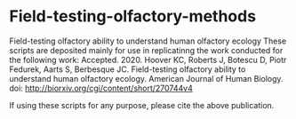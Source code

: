 # Field-testing-olfactory-methods
Field-testing olfactory ability to understand human olfactory ecology
These scripts are deposited mainly for use in replicatinng the work conducted for the following work: Accepted. 2020. Hoover KC, Roberts J, Botescu D, Piotr Fedurek, Aarts S, Berbesque JC. Field-testing olfactory ability to understand human olfactory ecology. American Journal of Human Biology. doi: http://biorxiv.org/cgi/content/short/270744v4 

If using these scripts for any purpose, please cite the above publication.
